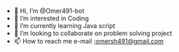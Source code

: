 - 👋 Hi, I’m @Omer491-bot
- 👀 I’m interested in Coding
- 🌱 I’m currently learning Java script
- 💞️ I’m looking to collaborate on problem solving project
- 📫 How to reach me e-mail ;omersh491@gmail.com
  

<!---
Omer491-bot/Omer491-bot is a ✨ special ✨ repository because its `README.md` (this file) appears on your GitHub profile.
You can click the Preview link to take a look at your changes.
--->
